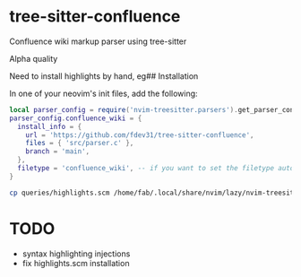 # tree-sitter-confluence

Confluence wiki markup parser using tree-sitter

Alpha quality

Need to install highlights by hand, eg## Installation

In one of your neovim's init files, add the following:
```lua
local parser_config = require('nvim-treesitter.parsers').get_parser_configs()
parser_config.confluence_wiki = {
  install_info = {
    url = 'https://github.com/fdev31/tree-sitter-confluence',
    files = { 'src/parser.c' },
    branch = 'main',
  },
  filetype = 'confluence_wiki', -- if you want to set the filetype automatically
}
```


```sh
cp queries/highlights.scm /home/fab/.local/share/nvim/lazy/nvim-treesitter/queries/confluence_wiki
```

# TODO

- syntax highlighting injections
- fix highlights.scm installation
